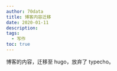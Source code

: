 ```yaml
---
author: 70data
title: 博客内容迁移
date: 2020-01-11
description:
tags:
  - 写作
toc: true
---
```


<!--more-->

博客的内容，迁移至 hugo，放弃了 typecho。
